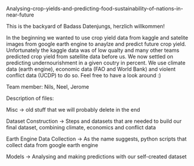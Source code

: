Analysing-crop-yields-and-predicting-food-sustainability-of-nations-in-near-future

This is the backyard of Badass Datenjungs, herzlich willkommen!

In the beginning we wanted to use crop yield data from kaggle and satelite images from google earth engine to anaylze and predict future crop yield.
Unfortunately the kaggle data was of low qualty and many other teams predicted crop yield from satellite data before us. We now settled on predicting
undernourishment in a given coutry in percent. We use climate data (earth engine), economic data (FAO and World Bank) and violent conflict data (UCDP)
to do so. Feel free to have a look around :)

Team member:
Nils, Neel, Jerome

Description of files:

Misc -> old stuff that we will probably delete in the end

Dataset Construction -> Steps and datasets that are needed to build our final dataset, combining climate, economics and conflict data

Earth Engine Data Collection -> As the name suggests, python scripts that collect data from google earth engine

Models -> Analysing and making predictions with our self-created dataset
